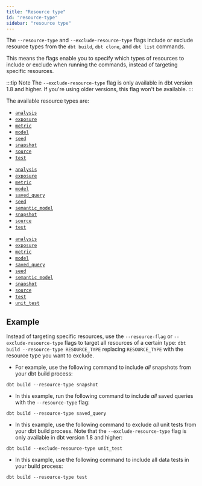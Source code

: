 ```yaml
---
title: "Resource type"
id: "resource-type"
sidebar: "resource type"
---
```


The `--resource-type` and `--exclude-resource-type` flags include or exclude resource types from the `dbt build`, `dbt clone`, and `dbt list` commands.

This means the flags enable you to specify which types of resources to include or exclude when running the commands, instead of targeting specific resources.

:::tip Note
The `--exclude-resource-type` flag is only available in dbt version 1.8 and higher. If you're using older versions, this flag won't be available.
:::

The available resource types are:

<VersionBlock lastVersion="1.6">

- [`analysis`](/docs/build/analyses)
- [`exposure`](/docs/build/exposures)
- [`metric`](/docs/build/metrics-overview)
- [`model`](/docs/build/models)
- [`seed`](/docs/build/seeds)
- [`snapshot`](/docs/build/snapshots)
- [`source`](/docs/build/sources)
- [`test`](/docs/build/data-tests)

</VersionBlock>

<VersionBlock lastVersion="1.7" firstVersion="1.7">

- [`analysis`](/docs/build/analyses)
- [`exposure`](/docs/build/exposures)
- [`metric`](/docs/build/build-metrics-intro)
- [`model`](/docs/build/models)
- [`saved_query`](/docs/build/saved-queries)
- [`seed`](/docs/build/seeds)
- [`semantic_model`](/docs/build/semantic-models)
- [`snapshot`](/docs/build/snapshots)
- [`source`](/docs/build/sources)
- [`test`](/docs/build/data-tests)

</VersionBlock>

<VersionBlock firstVersion="1.8">

- [`analysis`](/docs/build/analyses)
- [`exposure`](/docs/build/exposures)
- [`metric`](/docs/build/build-metrics-intro)
- [`model`](/docs/build/models)
- [`saved_query`](/docs/build/saved-queries)
- [`seed`](/docs/build/seeds)
- [`semantic_model`](/docs/build/semantic-models)
- [`snapshot`](/docs/build/snapshots)
- [`source`](/docs/build/sources)
- [`test`](/docs/build/data-tests)
- [`unit_test`](/docs/build/unit-tests)

</VersionBlock>

## Example

Instead of targeting specific resources, use the `--resource-flag` or `--exclude-resource-type` flags to target all resources of a certain type: `dbt build --resource-type RESOURCE_TYPE` replacing `RESOURCE_TYPE` with the resource type you want to exclude.

- For example, use the following command to include _all_ snapshots from your dbt build process:

<File name='Usage'>

```text
dbt build --resource-type snapshot
```

</File>

<VersionBlock firstVersion="1.7">

- In this example, run the following command to include _all_ saved queries with the `--resource-type` flag:

<File name='Usage'>

```text
dbt build --resource-type saved_query
```

</File>

</VersionBlock>

<VersionBlock firstVersion="1.8">

-  In this example, use the following command to exclude _all_ unit tests from your dbt build process. Note that the `--exclude-resource-type` flag is only available in dbt version 1.8 and higher:

<File name='Usage'>

```text
dbt build --exclude-resource-type unit_test
```

</File>

- In this example, use the following command to include all data tests in your build process:

<File name='Usage'>

```text
dbt build --resource-type test
```

</File>

</VersionBlock>
